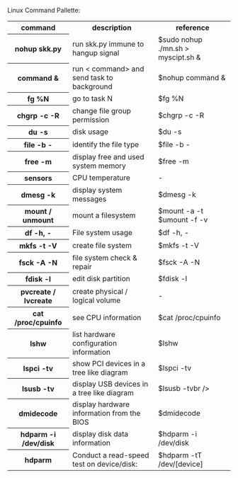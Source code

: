 Linux Command Pallette:

<table style="width:100%" >

<tr>
<th>command</th>
<th>description <br /></th>
<th>reference <br /></th>
</tr>

<tr>
<th>nohup skk.py</th>
<td>run skk.py immune to hangup signal <br /></td>
<td>$sudo nohup ./mn.sh > myscipt.sh & <br /></td>
</tr>

<tr>
<th>command &</th>
<td>run < command> and send task to background <br /></td>
<td>$nohup command &<br /></td>
</tr>

<tr>
<th>fg %N</th>
<td>go to task N <br /></td>
<td>$fg %N<br /></td>
</tr>

<tr>
<th>chgrp -c -R</th>
<td>change file group permission <br /></td>
<td>$chgrp -c -R<br /></td>
</tr>

<tr>
<th>du -s</th>
<td>disk usage <br /></td>
<td>$du -s<br /></td>
</tr>

<tr>
<th>file -b -</th>
<td>identify the file type<br /></td>
<td>$file -b -<br /></td>
</tr>

<tr>
<th>free -m</th>
<td>display free and used system memory<br /></td>
<td>$free -m<br /></td>
</tr>

<tr>
<th>sensors</th>
<td>CPU temperature <br /></td>
<td>-<br /></td>
</tr>

<tr>
<th>dmesg -k</th>
<td>display system messages<br /></td>
<td>$dmesg -k<br /></td>
</tr>

<tr>
<th>mount / unmount</th>
<td>mount a filesystem<br /></td>
<td>$mount -a -t<br />
$umount -f -v<br /></td>
</tr>

<tr>
<th>df -h, -</th>
<td>File system usage<br /></td>
<td>$df -h, -<br /></td>
</tr>

<tr>
<th>mkfs -t -V</th>
<td>create file system<br /></td>
<td>$mkfs -t -V<br /></td>
</tr>

<tr>
<th>fsck -A -N</th>
<td>file system check & repair<br /></td>
<td>$fsck -A -N<br /></td>
</tr>

<tr>
<th>fdisk -l</th>
<td>edit disk partition<br /></td>
<td>$fdisk -l<br /></td>
</tr>

<tr>
<th>pvcreate / lvcreate</th>
<td>create physical / logical volume<br /></td>
<td>-<br /></td>
</tr>

<tr>
<th>cat /proc/cpuinfo</th>
<td>see CPU information<br /></td>
<td>$cat /proc/cpuinfo<br /></td>
</tr>

<tr>
<th>lshw</th>
<td>list hardware configuration information<br /></td>
<td>$lshw<br /></td>
</tr>

<tr>
<th>lspci -tv</th>
<td>show PCI devices in a tree like diagram<br /></td>
<td>$lspci -tv<br /></td>
</tr>

<tr>
<th>lsusb -tv</th>
<td>display USB devices in a tree like diagram<br /></td>
<td>$lsusb -tvbr /></td>
</tr>

<tr>
<th>dmidecode</th>
<td>display hardware information from the BIOS<br /></td>
<td>$dmidecode<br /></td>
</tr>

<tr>
<th>hdparm -i /dev/disk</th>
<td>display disk data information<br /></td>
<td>$hdparm -i /dev/disk<br /></td>
</tr>

<tr>
<th>hdparm </th>
<td>Conduct a read-speed test on device/disk:<br /></td>
<td>$hdparm -tT /dev/[device]<br /></td>
</tr>


</table>